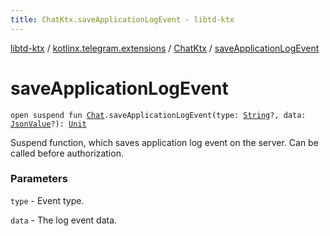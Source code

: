 ```yaml
---
title: ChatKtx.saveApplicationLogEvent - libtd-ktx
---
```


[libtd-ktx](../../index.html) / [kotlinx.telegram.extensions](../index.html) / [ChatKtx](index.html) / [saveApplicationLogEvent](./save-application-log-event.html)

# saveApplicationLogEvent

`open suspend fun `[`Chat`](https://tdlibx.github.io/td/docs/org/drinkless/td/libcore/telegram/TdApi/Chat.html)`.saveApplicationLogEvent(type: `[`String`](https://kotlinlang.org/api/latest/jvm/stdlib/kotlin/-string/index.html)`?, data: `[`JsonValue`](https://tdlibx.github.io/td/docs/org/drinkless/td/libcore/telegram/TdApi/JsonValue.html)`?): `[`Unit`](https://kotlinlang.org/api/latest/jvm/stdlib/kotlin/-unit/index.html)

Suspend function, which saves application log event on the server. Can be called before
authorization.

### Parameters

`type` - Event type.

`data` - The log event data.